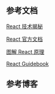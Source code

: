 ## 参考文档

[React 技术揭秘](https://react.iamkasong.com/)

[React 官方文档](https://react.dev/)

[图解 React 原理](https://7km.top/)

[React Guidebook](https://tsejx.github.io/react-guidebook/)

## 参考博客

